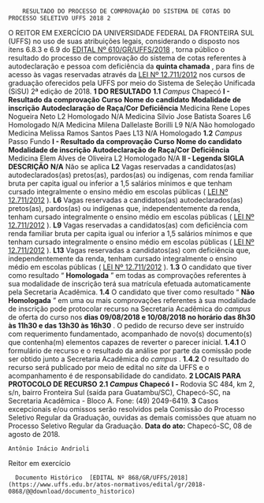         RESULTADO DO PROCESSO DE COMPROVAÇÃO DO SISTEMA DE COTAS DO PROCESSO SELETIVO UFFS 2018 2  

 O REITOR EM EXERCÍCIO DA UNIVERSIDADE FEDERAL DA FRONTEIRA SUL (UFFS) no uso de suas atribuições legais, considerando o disposto nos itens 6.8.3 e 6.9 do [EDITAL Nº 610/GR/UFFS/2018](https://www.uffs.edu.br/atos-normativos/edital/gr/2018-0610)  , torna público o resultado do processo de comprovação do sistema de cotas referentes à autodeclaração e pessoa com deficiência da **quinta chamada** , para fins de acesso às vagas reservadas através da [LEI Nº 12.711/2012](http://www.planalto.gov.br/ccivil_03/_ato2011-2014/2012/lei/l12711.htm)  nos cursos de graduação oferecidos pela UFFS por meio do Sistema de Seleção Unificada (SiSU) 2ª edição de 2018.  **1 DO RESULTADO**  **1.1**  *Campus* Chapecó **I - Resultado da comprovação**      **Curso**    **Nome do candidato**    **Modalidade de inscrição**    **Autodeclaração de Raça/Cor**    **Deficiência**      Medicina   Rene Lopes Nogueira Neto   L2   Homologado   N/A     Medicina   Silvio Jose Batista Soares   L6   Homologado   N/A     Medicina   Milena Dallelaste Borilli   L9   N/A   Não homologado     Medicina   Melissa Ramos Santos Paes   L13   N/A   Homologado     **1.2**  *Campus* Passo Fundo **I - Resultado da comprovação**      **Curso**    **Nome do candidato**    **Modalidade de inscrição**    **Autodeclaração de Raça/Cor**    **Deficiência**      Medicina   Elem Alves de Oliveira   L2   Homologado   N/A     **II - Legenda**      **SIGLA**    **DESCRIÇÃO**      **N/A**    Não se aplica     **L2**    Vagas reservadas a candidatos(as) autodeclarados(as) pretos(as), pardos(as) ou indígenas, com renda familiar bruta per capita igual ou inferior a 1,5 salários mínimos e que tenham cursado integralmente o ensino médio em escolas públicas ( [LEI Nº 12.711/2012](http://www.planalto.gov.br/ccivil_03/_ato2011-2014/2012/lei/l12711.htm)  ).     **L6**    Vagas reservadas a candidatos(as) autodeclarados(as) pretos(as), pardos(as) ou indígenas que, independentemente da renda, tenham cursado integralmente o ensino médio em escolas públicas ( [LEI Nº 12.711/2012](http://www.planalto.gov.br/ccivil_03/_ato2011-2014/2012/lei/l12711.htm)  ).     **L9**    Vagas reservadas a candidatos(as) com deficiência com renda familiar bruta per capita igual ou inferior a 1,5 salários mínimos e que tenham cursado integralmente o ensino médio em escolas públicas ( [LEI Nº 12.711/2012](http://www.planalto.gov.br/ccivil_03/_ato2011-2014/2012/lei/l12711.htm)  ).     **L13**    Vagas reservadas a candidatos(as) com deficiência que, independentemente da renda, tenham cursado integralmente o ensino médio em escolas públicas ( [LEI Nº 12.711/2012](http://www.planalto.gov.br/ccivil_03/_ato2011-2014/2012/lei/l12711.htm)  ).     **1.3** O candidato que tiver como resultado “ **Homologada** ” em todas as comprovações referentes à sua modalidade de inscrição terá sua matrícula efetuada automaticamente pela Secretaria Acadêmica. **1.4** O candidato que tiver como resultado “ **Não Homologada** ” em uma ou mais comprovações referentes à sua modalidade de inscrição pode protocolar recurso na Secretaria Acadêmica do *campus* de oferta do curso nos **dias 09/08/2018 e 10/08/2018 no horário das 8h30 às 11h30 e das 13h30 às 16h30** . O pedido de recurso deve ser instruído com requerimento fundamentado, acompanhado de novo(s) documento(s) que contenha(m) elementos capazes de reverter o parecer inicial. **1.4.1** O formulário de recurso e o resultado da análise por parte da comissão pode ser obtido junto a Secretaria Acadêmica do *campus* . **1.4.2** O resultado do recurso será publicado por meio de edital no *site* da UFFS e o acompanhamento é de responsabilidade do candidato.  **2 LOCAIS PARA PROTOCOLO DE RECURSO**  **2.1 *Campus* Chapecó**  **I -** Rodovia SC 484, km 2, s/n, bairro Fronteira Sul (saída para Guatambu/SC), Chapecó-SC, na Secretaria Acadêmica - Bloco A. Fone: (49) 2049-6419.   **3** Casos excepcionais e/ou omissos serão resolvidos pela Comissão do Processo Seletivo Regular da Graduação, ouvidas as demais comissões que atuam no Processo Seletivo Regular da Graduação.      **Data do ato:** Chapecó-SC, 08 de agosto de 2018.   
 

    Antônio Inácio Andrioli   
 Reitor em exercício 

      Documento Histórico  [EDITAL Nº 868/GR/UFFS/2018](https://www.uffs.edu.br/atos-normativos/edital/gr/2018-0868/@@download/documento_historico)     
      